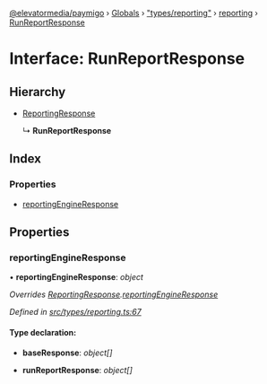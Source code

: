 [@elevatormedia/paymigo](../README.md) › [Globals](../globals.md) › ["types/reporting"](../modules/_types_reporting_.md) › [reporting](../modules/_types_reporting_.reporting.md) › [RunReportResponse](_types_reporting_.reporting.runreportresponse.md)

# Interface: RunReportResponse

## Hierarchy

-   [ReportingResponse](_types_reporting_.reporting.reportingresponse.md)

    ↳ **RunReportResponse**

## Index

### Properties

-   [reportingEngineResponse](_types_reporting_.reporting.runreportresponse.md#reportingengineresponse)

## Properties

### reportingEngineResponse

• **reportingEngineResponse**: _object_

_Overrides [ReportingResponse](_types_reporting_.reporting.reportingresponse.md).[reportingEngineResponse](_types_reporting_.reporting.reportingresponse.md#reportingengineresponse)_

_Defined in [src/types/reporting.ts:67](https://github.com/ELEVATORmedia/paymigo/blob/02f279b/src/types/reporting.ts#L67)_

#### Type declaration:

-   **baseResponse**: _object[]_

-   **runReportResponse**: _object[]_
